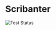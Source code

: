 # Scribanter
![Test Status](https://github.com/tmsampson/Scribanter/actions/workflows/run-tests.yml/badge.svg)
